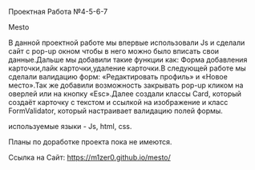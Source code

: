  Проектная Работа №4-5-6-7 

 Mesto

 В данной проектной работе мы впервые использовали Js и сделали сайт с pop-up окном чтобы в него можно было вписать свои данные.Дальше мы добавили такие функции как: Форма добавления карточки,лайк карточки,удаление карточки.В следующей работе мы сделали валидацию форм: «Редактировать профиль» и «Новое место».Так же добавили возможность закрывать pop-up кликом на оверлей или на кнопку «Esc».Далее создали классы Card, который создаёт карточку с текстом и ссылкой на изображение и класс FormValidator, который настраивает валидацию полей формы.

 используемые языки - Js, html, css.

 Планы по доработке проекта пока не имеются.

 Ссылка на Сайт: https://m1zer0.github.io/mesto/
